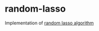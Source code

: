 # random-lasso
Implementation of [random lasso algorithm](http://dept.stat.lsa.umich.edu/~jizhu/pubs/Wang-AOAS11.pdf)
